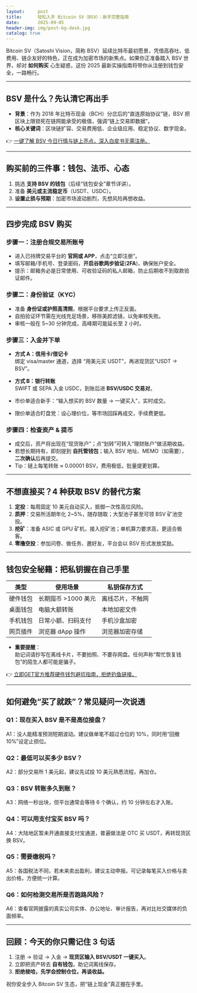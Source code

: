 ```yaml
---
layout:     post
title:      轻松入手 Bitcoin SV（BSV）：新手完整指南
date:       2025-09-05
header-img: img/post-bg-desk.jpg
catalog: true
---
```


Bitcoin SV（Satoshi Vision，简称 BSV）延续比特币最初愿景，凭借高吞吐、低费用、链企友好的特色，正在成为加密市场的新焦点。如果你正准备踏入 BSV 世界，却对 **如何购买** 心生疑惑，这份 2025 最新实操指南将带你从注册到钱包安全，一路畅行。

---

## BSV 是什么？先认清它再出手

- **背景**：作为 2018 年比特币现金（BCH）分岔后的“直连原始协议”链，BSV 把区块上限锁死在链网能承受的极值，强调“链上交易即数据”。  
- **核心关键词**：区块链扩容、交易费用低、企业级应用、稳定协议、数字现金。  

👉 [一键了解 BSV 今日行情与链上亮点，深入白皮书无需注册。](https://okxdog.com/)

---

## 购买前的三件事：钱包、法币、心态

1. 挑选 **支持 BSV 的钱包**（后续“钱包安全”章节详讲）。  
2. 准备 **美元或主流稳定币**（USDT、USDC）。  
3. **设置止损与预期**：加密市场波动剧烈，先想风险再想收益。  

---

## 四步完成 BSV 购买

### 步骤一：注册合规交易所账号

- 进入已持牌交易平台的 **官网或 APP**，点击“立即注册”。  
- 填写邮箱/手机号、登录密码，**开启谷歌两步验证**(**2FA**)，确保账户安全。  
- 提示：邮箱务必是日常使用、可收验证码的私人邮箱，防止后期收不到取款验证邮件。

### 步骤二：身份验证（KYC）

- 准备 **身份证或护照高清照**，根据平台要求上传正反面。  
- 自拍验证环节需在光线充足场景，移除美颜滤镜，以免审核失败。  
- 审核一般在 5~30 分钟完成，高峰期可能延长至 2 小时。

### 步骤三：入金并下单

- **方式 A：信用卡/借记卡**  
  绑定 visa/master 通道，选择 “用美元买 USDT”，再进现货区“USDT → BSV”。  

- **方式 B：银行转账**  
  SWIFT 或 SEPA 入金 USDC，到账后进 **BSV/USDC 交易对**。  

- 市价单适合新手：“输入想买的 BSV 数量 → 一键买入”，实时成交。  
- 限价单适合盯盘党：设心理价位，等市场回踩再成交，手续费更低。

### 步骤四：检查资产 & 提币

- 成交后，资产将出现在“现货账户”；点“划转”可转入“理财账户”做活期收益。  
- 若想长期持有，即刻提到 **自托管钱包**；输入 BSV 地址、MEMO（如需要），**二次确认**后再提交。  
- Tip：链上每笔转账 ≈ 0.00001 BSV，费用极低，批量提更划算。

---

## 不想直接买？4 种获取 BSV 的替代方案

1. **定投**：每周固定 10 美元自动买入，抵御一次性高位风险。  
2. **质押**：交易所活期年化 2~5%，随存随取；大型池子甚至可领 BSV 矿池空投。  
3. **挖矿**：准备 ASIC 或 GPU 矿机，接入挖矿池；单机算力要求高，更适合极客。  
4. **零撸空投**：参加问卷、做任务、邀好友，平台会以 BSV 形式发放奖励。

---

## 钱包安全秘籍：把私钥握在自己手里

| 类型        | 使用场景                | 私钥保存方式         |
|-------------|-------------------------|----------------------|
| 硬件钱包    | 长期囤币 >1000 美元      | 离线芯片，不触网     |
| 桌面钱包    | 电脑大额转账             | 本地加密文件         |
| 手机钱包    | 日常小额、扫码支付       | 手机沙盒加密         |
| 网页插件    | 浏览器 dApp 操作         | 浏览器加密存储       |

- **重要提醒**：  
  助记词请抄写在离线卡片，不要拍照、不要存网盘。任何声称“帮忙恢复钱包”的陌生人都可能是骗子。  

👉 [立即GET官方推荐硬件钱包避坑指南，拒绝钓鱼链接。](https://okxdog.com/)

---

## 如何避免“买了就跌”？常见疑问一次说透

### Q1：现在买入 BSV 是不是高位接盘？
A1：没人能精准预测短期波动。建议做单笔不超过仓位的 10%，同时用“回撤 10%”设定止损位。

### Q2：最低可以买多少 BSV？
A2：部分交易所 1 美元起，建议先试投 10 美元熟悉流程，再加仓。

### Q3：BSV 转账多久到账？
A3：网络一秒出块，但平台通常会等待 6 个确认，约 10 分钟左右才入账。

### Q4：可以用支付宝买 BSV 吗？
A4：大陆地区暂未开通直接支付宝通道，普遍做法是 OTC 买 USDT，再转现货区换 BSV。

### Q5：需要缴税吗？
A5：各国税法不同，若未来卖出盈利，建议主动申报。可记录每笔买入价格与卖出价格，方便统一计算。  

### Q6：如何检测交易所是否跑路风险？
A6：查看官网披露的真实公司实体、办公地址、审计报告，再对比社交媒体的负面频率。

---

## 回顾：今天的你只需记住 3 句话

1. 注册 → 验证 → 入金 → **现货区输入 BSV/USDT 一键买入**。  
2. 立即把资产转去 **自有钱包**，助记词离线保存。  
3. **拒绝梭哈，先学会控制仓位，再谈收益。**

祝你安全步入 Bitcoin SV 生态，把“链上现金”真正握在手里。